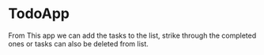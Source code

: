 # TodoApp
From This app we can add the tasks to the list, 
strike through the completed ones or 
tasks can also be deleted from list.
